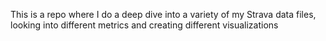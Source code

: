 This is a repo where I do a deep dive into a variety of my Strava data files, looking into different metrics and creating different visualizations
